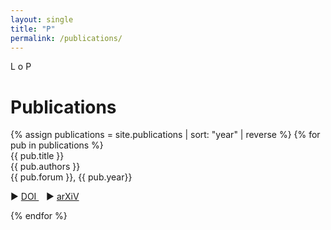 ```yaml
---
layout: single
title: "P"
permalink: /publications/
---
```


L o P

<h1 class="mt-4">Publications</h1>
{% assign publications = site.publications | sort: "year" | reverse %}
{% for pub in publications %}
<div class="pubitem">
  <div class="pubtitle">
    {{ pub.title }}
  </div>
  <div class="pubauthors">
    {{ pub.authors }}
  </div>
  <div class="pubinfo">
    {{ pub.forum }}, {{ pub.year}}
  </div>
</div>
<div class="publinks">
  <p>
    &#9658 <a href="{{pub.doi}}"> DOI </a>&nbsp;&nbsp;
  &#9658 <a href="{{pub.arxiv}}">arXiV</a> 
  </p>
</div>
{% endfor %}
